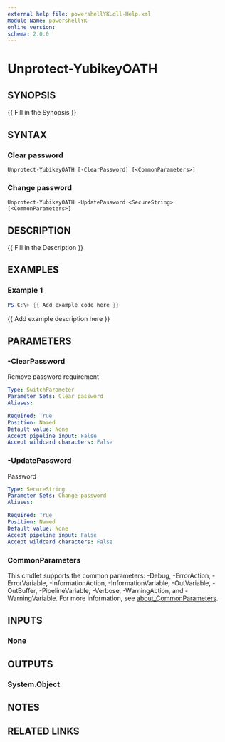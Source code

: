 ```yaml
---
external help file: powershellYK.dll-Help.xml
Module Name: powershellYK
online version:
schema: 2.0.0
---
```


# Unprotect-YubikeyOATH

## SYNOPSIS
{{ Fill in the Synopsis }}

## SYNTAX

### Clear password
```
Unprotect-YubikeyOATH [-ClearPassword] [<CommonParameters>]
```

### Change password
```
Unprotect-YubikeyOATH -UpdatePassword <SecureString> [<CommonParameters>]
```

## DESCRIPTION
{{ Fill in the Description }}

## EXAMPLES

### Example 1
```powershell
PS C:\> {{ Add example code here }}
```

{{ Add example description here }}

## PARAMETERS

### -ClearPassword
Remove password requirement

```yaml
Type: SwitchParameter
Parameter Sets: Clear password
Aliases:

Required: True
Position: Named
Default value: None
Accept pipeline input: False
Accept wildcard characters: False
```

### -UpdatePassword
Password

```yaml
Type: SecureString
Parameter Sets: Change password
Aliases:

Required: True
Position: Named
Default value: None
Accept pipeline input: False
Accept wildcard characters: False
```

### CommonParameters
This cmdlet supports the common parameters: -Debug, -ErrorAction, -ErrorVariable, -InformationAction, -InformationVariable, -OutVariable, -OutBuffer, -PipelineVariable, -Verbose, -WarningAction, and -WarningVariable. For more information, see [about_CommonParameters](http://go.microsoft.com/fwlink/?LinkID=113216).

## INPUTS

### None

## OUTPUTS

### System.Object
## NOTES

## RELATED LINKS
